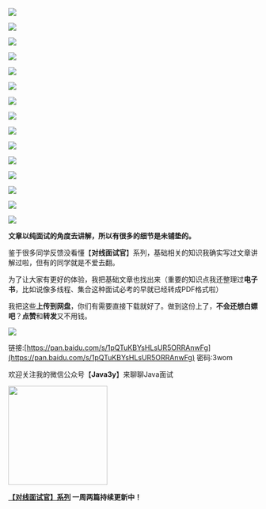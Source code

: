 ![](https://tva1.sinaimg.cn/large/0081Kckwly1glt9p2vmmzj30ku1120xw.jpg)

![](https://tva1.sinaimg.cn/large/0081Kckwly1gltih430osj30ku112agg.jpg)

![](https://tva1.sinaimg.cn/large/0081Kckwly1gltij8cq5oj30ku11244n.jpg)

![](https://tva1.sinaimg.cn/large/0081Kckwly1gltio3gam0j30ku112jwb.jpg)

![](https://tva1.sinaimg.cn/large/008i3skNgy1gs8oa1bdrej30wh0u0grr.jpg)



![](https://tva1.sinaimg.cn/large/0081Kckwly1glta3h5t4lj30ku1120yj.jpg)

![](https://tva1.sinaimg.cn/large/0081Kckwly1glta3vd0x2j30ku11244t.jpg)

![](https://tva1.sinaimg.cn/large/0081Kckwly1glta3mpjikj31180agdhz.jpg)

![](https://tva1.sinaimg.cn/large/0081Kckwly1gltit4d0fcj30ku112n3a.jpg)

![](https://tva1.sinaimg.cn/large/0081Kckwly1gltivai5imj30ku112tf4.jpg)

![](https://tva1.sinaimg.cn/large/008i3skNgy1gs8oar1m18j30u010qtj2.jpg)

![](https://tva1.sinaimg.cn/large/0081Kckwly1gltj6ikpnyj30ku112teu.jpg)

![](https://tva1.sinaimg.cn/large/0081Kckwly1gltj1bkv5pj30ku1120ye.jpg)

![](https://tva1.sinaimg.cn/large/0081Kckwly1glu62dcty8j30ku11279l.jpg)

![](https://tva1.sinaimg.cn/large/0081Kckwly1gluhchuklpj30ku112grv.jpg)



**文章以纯面试的角度去讲解，所以有很多的细节是未铺垫的。**

鉴于很多同学反馈没看懂【**对线面试官**】系列，基础相关的知识我确实写过文章讲解过啦，但有的同学就是不爱去翻。

为了让大家有更好的体验，我把基础文章也找出来（重要的知识点我还整理过**电子书**，比如说像多线程、集合这种面试必考的早就已经转成PDF格式啦）

我把这些**上传到网盘**，你们有需要直接下载就好了。做到这份上了，**不会还想白嫖吧**？**点赞**和**转发**又不用钱。

![](https://tva1.sinaimg.cn/large/008eGmZEly1gmisu5stxtj315w0du0to.jpg)



链接:[https://pan.baidu.com/s/1pQTuKBYsHLsUR5ORRAnwFg](https://pan.baidu.com/s/1pQTuKBYsHLsUR5ORRAnwFg)  密码:3wom



欢迎关注我的微信公众号【**Java3y**】来聊聊Java面试

<img src='https://tva1.sinaimg.cn/large/006tNbRwly1gb0nzpn8z7g30go0gokbp.gif' width=200px height=200px />

**[【对线面试官】系列](https://mp.weixin.qq.com/mp/appmsgalbum?__biz=MzU4NzA3MTc5Mg==&action=getalbum&album_id=1657204970858872832#wechat_redirect) 一周两篇持续更新中！**





